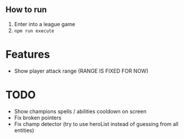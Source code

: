 

## How to run

1. Enter into a league game
2. `npm run execute`

# Features

- Show player attack range (RANGE IS FIXED FOR NOW)


# TODO

- Show champions spells / abilities cooldown on screen
- Fix broken pointers
- Fix champ detector (try to use heroList instead of guessing from all entities)